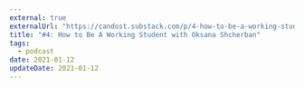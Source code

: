```yaml
---
external: true
externalUrl: "https://candost.substack.com/p/4-how-to-be-a-working-student"
title: "#4: How to Be A Working Student with Oksana Shcherban"
tags:
  - podcast
date: 2021-01-12
updateDate: 2021-01-12
---
```

